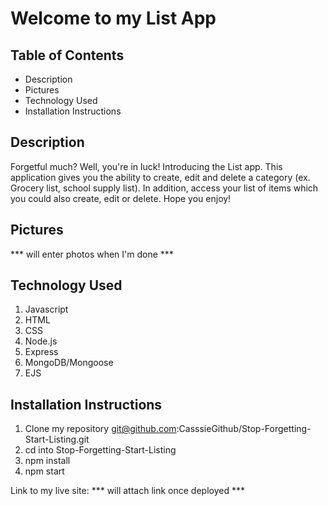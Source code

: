 # Welcome to my List App

## Table of Contents
- Description
- Pictures
- Technology Used
- Installation Instructions


## Description
Forgetful much? Well, you're in luck! Introducing the List app. This application gives you the ability to create, edit and delete a category (ex. Grocery list, school supply list). In addition, access your list of items which you could also create, edit or delete. Hope you enjoy! 


## Pictures

*** will enter photos when I'm done ***



## Technology Used
1. Javascript
2. HTML
3. CSS
4. Node.js
5. Express
6. MongoDB/Mongoose
7. EJS


## Installation Instructions
1. Clone my repository git@github.com:CasssieGithub/Stop-Forgetting-Start-Listing.git
2. cd into Stop-Forgetting-Start-Listing
3. npm install
4. npm start

Link to my live site:
*** will attach link once deployed *** 
